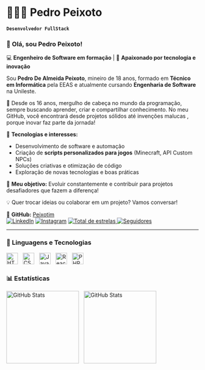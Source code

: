 # 👨🏻‍💻 Pedro Peixoto

**`Desenvolvedor FullStack`**


### 👋 Olá, sou Pedro Peixoto!  

💻 **Engenheiro de Software em formação** | 🎯 **Apaixonado por tecnologia e inovação**  

Sou **Pedro De Almeida Peixoto**, mineiro de 18 anos, formado em **Técnico em Informática** pela EEAS e atualmente cursando **Engenharia de Software** na Unileste.  

🚀 Desde os 16 anos, mergulho de cabeça no mundo da programação, sempre buscando aprender, criar e compartilhar conhecimento. No meu GitHub, você encontrará desde projetos sólidos até invenções malucas , porque inovar faz parte da jornada!  

🔧 **Tecnologias e interesses:**  
- Desenvolvimento de software e automação  
- Criação de **scripts personalizados para jogos** (Minecraft, API Custom NPCs)  
- Soluções criativas e otimização de código  
- Exploração de novas tecnologias e boas práticas  

📌 **Meu objetivo:** Evoluir constantemente e contribuir para projetos desafiadores que fazem a diferença!  

💡 Quer trocar ideias ou colaborar em um projeto? Vamos conversar!  

🔗 **GitHub:** [Peixotim](https://github.com/Peixotim)  
    [![LinkedIn](https://img.shields.io/badge/-LinkedIn-0096FF?style=for-the-badge&logo=linkedin&logoColor=FF00F6&color:FFF)](https://www.linkedin.com/in/peixotim/)
    [![Instagram](https://img.shields.io/badge/Instagram-E4405F?style=for-the-badge&logo=instagram&logoColor=white)](https://instagram.com/peixotohub)
    </a> 
    <a href="https://github.com/Peixotim?tab=repositories&sort=stargazers">
        <img 
            alt="Total de estrelas" 
            title="Total de estrelas GitHub" 
            src="https://custom-icon-badges.demolab.com/github/stars/Peixotim?color=55960c&style=for-the-badge&labelColor=488207&logo=star&label=estrelas"
        />
    </a>
    <a href="https://github.com/Peixotim?tab=followers">
        <img 
            alt="Seguidores" 
            title="Me siga no GitHub" 
            src="https://custom-icon-badges.demolab.com/github/followers/Peixotim?color=236ad3&labelColor=1155ba&style=for-the-badge&logo=github&label=Seguidores&logoColor=white"
        />
    </a>
</p>

---

### 🤖 Linguagens e Tecnologias

<img 
    align="left" 
    alt="HTML"
    title="HTML" 
    width="30px" 
    style="padding-right: 10px;" 
    src="https://cdn.jsdelivr.net/gh/devicons/devicon@latest/icons/html5/html5-original.svg" 
/>
<img 
    align="left" 
    alt="CSS" 
    title="CSS"
    width="30px" 
    style="padding-right: 10px;" 
    src="https://cdn.jsdelivr.net/gh/devicons/devicon@latest/icons/css3/css3-original.svg" 
/>
<img 
    align="left" 
    alt="JavaScript" 
    title="JavaScript"
    width="30px" 
    style="padding-right: 10px;" 
    src="https://cdn.jsdelivr.net/gh/devicons/devicon@latest/icons/javascript/javascript-original.svg" 
/>
<img 
    align="left" 
    alt="React"
    title="React" 
    width="30px" 
    style="padding-right: 10px;" 
    src="https://cdn.jsdelivr.net/gh/devicons/devicon@latest/icons/react/react-original.svg" 
/>
<img 
    align="left" 
    alt="PHP" 
    title="PHP"
    width="30px" 
    style="padding-right: 10px;" 
    src="https://cdn.jsdelivr.net/gh/devicons/devicon@latest/icons/php/php-original.svg" 
/>
<br/>
<br/>

### 📊 Estatísticas

<p>
  <img 
    align="left" 
    alt="GitHub Stats" 
    height="190" 
    style="padding-right: 10px;" 
    src="https://github-readme-stats.vercel.app/api?username=Peixotim&show_icons=true&theme=tokyonight&include_all_commits=true&locale=pt-br" 
  />

<img 
      align="left" 
      alt="GitHub Stats" 
      height="190" 
      src="https://github-readme-stats.vercel.app/api/top-langs/?username=Peixotim&theme=tokyonight&layout=compact&custom_title=Tecnologias&langs_count=9" 
  />

</p>
